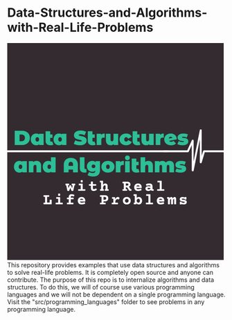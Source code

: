 # Data-Structures-and-Algorithms-with-Real-Life-Problems
![](/project-images/ds-and-algo-with-rlp.png)
This repository provides examples that use data structures and algorithms to solve real-life problems. It is completely open source and anyone can contribute. The purpose of this repo is to internalize algorithms and data structures. To do this, we will of course use various programming languages and we will not be dependent on a single programming language. Visit the "src/programming_languages" folder to see problems in any programming language.
